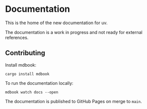 # Documentation

This is the home of the new documentation for uv.

The documentation is a work in progress and not ready for external references.

## Contributing

Install mdbook:

```
cargo install mdbook
```

To run the documentation locally:

```
mdbook watch docs --open
```

The documentation is published to GitHub Pages on merge to `main`.
